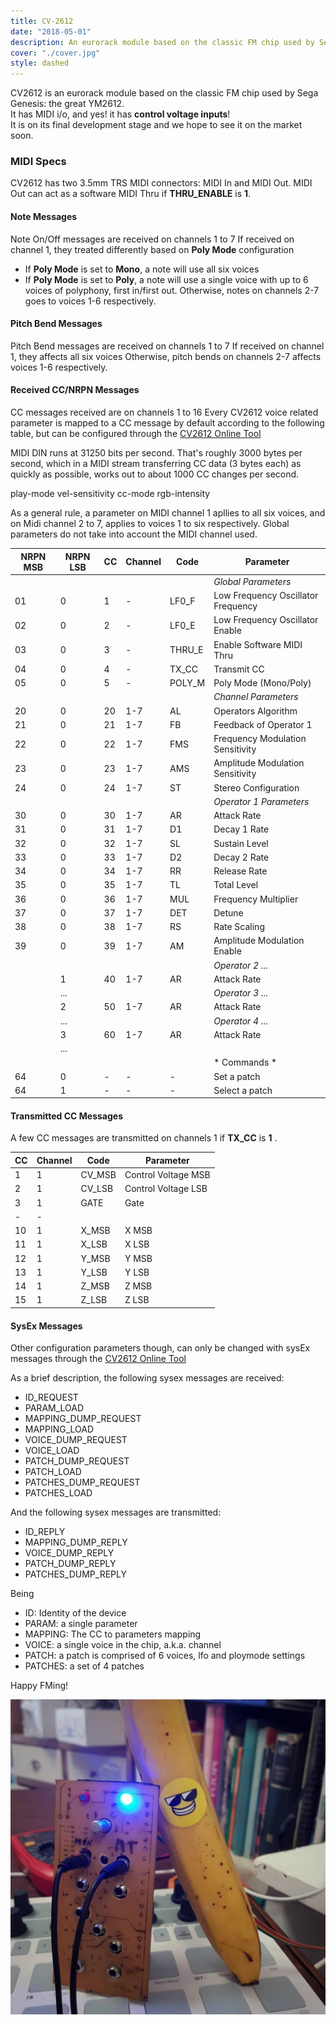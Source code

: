 ```yaml
---
title: CV-2612
date: "2018-05-01"
description: An eurorack module based on the classic FM chip used by Sega Genesis
cover: "./cover.jpg"
style: dashed
---
```



CV2612 is an eurorack module based on the classic FM chip used by Sega Genesis: the  great YM2612.  
It has MIDI i/o, and yes! it has **control voltage inputs**!  
It is on its final development stage and we hope to see it on the market soon.

### MIDI Specs

CV2612 has two 3.5mm TRS MIDI connectors: MIDI In and MIDI Out.
MIDI Out can act as a software MIDI Thru if **THRU_ENABLE** is **1**.

#### Note Messages

Note On/Off messages are received on channels 1 to 7
If received on channel 1, they treated differently based on **Poly Mode** configuration
  * If **Poly Mode** is set to **Mono**, a note will use all six voices
  * If **Poly Mode** is set to **Poly**, a note will use a single voice with up to 6 voices of polyphony, first in/first out.
Otherwise, notes on channels 2-7 goes to voices 1-6 respectively.

#### Pitch Bend Messages

Pitch Bend messages are received on channels 1 to 7
If received on channel 1, they affects all six voices
Otherwise, pitch bends on channels 2-7 affects voices 1-6 respectively.

#### Received CC/NRPN Messages

CC messages received are on channels 1 to 16
Every CV2612 voice related parameter is mapped to a CC message by default according to the following table, but can be configured through the [CV2612 Online Tool](/en/labs/cv2612)

MIDI DIN runs at 31250 bits per second. That's roughly 3000 bytes per second, which in a MIDI stream transferring CC data (3 bytes each) as quickly as possible, works out to about 1000 CC changes per second.

play-mode
vel-sensitivity
cc-mode
rgb-intensity

As a general rule, a parameter on MIDI channel 1 apllies to all six voices, and on Midi channel 2 to 7, applies to voices 1 to six respectively.
Global parameters do not take into account the MIDI channel used.

| NRPN MSB | NRPN LSB | CC | Channel | Code      | Parameter                          |
|----------|----------|----|---------|-----------|------------------------------------|
|          |          |    |         |           |*Global Parameters*                 |
|    01    |    0     | 1  | -       | LF0_F     | Low Frequency Oscillator Frequency |
|    02    |    0     | 2  | -       | LF0_E     | Low Frequency Oscillator Enable    |
|    03    |    0     | 3  | -       | THRU_E    | Enable Software MIDI Thru          |
|    04    |    0     | 4  | -       | TX_CC     | Transmit CC                        |
|    05    |    0     | 5  | -       | POLY_M    | Poly Mode (Mono/Poly)              |
|          |          |    |         |           |*Channel Parameters*                |
|    20    |    0     | 20 | 1-7     | AL        | Operators Algorithm                |
|    21    |    0     | 21 | 1-7     | FB        | Feedback of Operator 1             |
|    22    |    0     | 22 | 1-7     | FMS       | Frequency Modulation Sensitivity   |
|    23    |    0     | 23 | 1-7     | AMS       | Amplitude Modulation Sensitivity   |
|    24    |    0     | 24 | 1-7     | ST        | Stereo Configuration               |
|          |          |    |         |           | *Operator 1 Parameters*            |
|    30    |    0     | 30 | 1-7     | AR        | Attack Rate                        |
|    31    |    0     | 31 | 1-7     | D1        | Decay 1 Rate                       |
|    32    |    0     | 32 | 1-7     | SL        | Sustain Level                      |
|    33    |    0     | 33 | 1-7     | D2        | Decay 2 Rate                       |
|    34    |    0     | 34 | 1-7     | RR        | Release Rate                       |
|    35    |    0     | 35 | 1-7     | TL        | Total Level                        |
|    36    |    0     | 36 | 1-7     | MUL       | Frequency Multiplier               |
|    37    |    0     | 37 | 1-7     | DET       | Detune                             |
|    38    |    0     | 38 | 1-7     | RS        | Rate Scaling                       |
|    39    |    0     | 39 | 1-7     | AM        | Amplitude Modulation Enable        |
|          |          |    |         |           | *Operator 2 ...*                   |
|          |    1     | 40 | 1-7     | AR        | Attack Rate                        |
|          |   ...    |    |         |           | *Operator 3 ...*                   |
|          |    2     | 50 | 1-7     | AR        | Attack Rate                        |
|          |   ...    |    |         |           | *Operator 4 ...*                   |
|          |    3     | 60 | 1-7     | AR        | Attack Rate                        |
|          |   ...    |    |         |           |                                    |
|          |          |    |         |           | * Commands *                       |
|    64    |    0     | -  | -       | -         | Set a patch                        |
|    64    |    1     | -  | -       | -         | Select a patch                     |




#### Transmitted CC Messages

A few CC messages are transmitted on channels 1 if **TX_CC** is **1** .


| CC | Channel | Code      | Parameter                          |
|----|---------|-----------|------------------------------------|
| 1  | 1       | CV_MSB    | Control Voltage MSB                |
| 2  | 1       | CV_LSB    | Control Voltage LSB                |
| 3  | 1       | GATE      | Gate                               |
| -  | -       |           |                                    |
| 10 | 1       | X_MSB     | X MSB                              |
| 11 | 1       | X_LSB     | X LSB                              |
| 12 | 1       | Y_MSB     | Y MSB                              |
| 13 | 1       | Y_LSB     | Y LSB                              |
| 14 | 1       | Z_MSB     | Z MSB                              |
| 15 | 1       | Z_LSB     | Z LSB                              |




#### SysEx Messages

Other configuration parameters though, can only be changed with sysEx messages through the [CV2612 Online Tool](/en/labs/cv2612)

As a brief description, the following sysex messages are received:
  * ID_REQUEST
  * PARAM_LOAD
  * MAPPING_DUMP_REQUEST
  * MAPPING_LOAD
  * VOICE_DUMP_REQUEST
  * VOICE_LOAD
  * PATCH_DUMP_REQUEST
  * PATCH_LOAD
  * PATCHES_DUMP_REQUEST
  * PATCHES_LOAD

And the following sysex messages are transmitted:
  * ID_REPLY
  * MAPPING_DUMP_REPLY
  * VOICE_DUMP_REPLY
  * PATCH_DUMP_REPLY
  * PATCHES_DUMP_REPLY

Being
  * ID: Identity of the device
  * PARAM: a single parameter
  * MAPPING: The CC to parameters mapping
  * VOICE: a single voice in the chip, a.k.a. channel
  * PATCH: a patch is comprised of 6 voices, lfo and ploymode  settings
  * PATCHES: a set of 4 patches


Happy FMing!

![](./banana.jpg)
